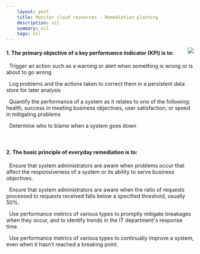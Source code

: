 ```yaml
---
    layout: post
    title: Monitor cloud resources - Remediation planning
    description: nil
    summary: nil
    tags: nil
---
```



 <a target="_blank" href="https://docs.microsoft.com/en-us/learn/modules/cmu-monitor-cloud-resources/4-remediation-planning/"><i class="fas fa-external-link-alt"></i> </a>
 <img align="right" src="https://docs.microsoft.com/en-us/learn/achievements/cmu-cloud-admin/cmu-monitor-cloud-resources.svg">
####  1. The primary objective of a key performance indicator (KPI) is to:


<i class='fas fa-check-square' style='color: Dodgerblue;'></i> &nbsp;&nbsp;Trigger an action such as a warning or alert when something is wrong or is about to go wrong

<i class='far fa-square'></i> &nbsp;&nbsp;Log problems and the actions taken to correct them in a persistent data store for later analysis

<i class='far fa-square'></i> &nbsp;&nbsp;Quantify the performance of a system as it relates to one of the following: health, success in meeting business objectives, user satisfaction, or speed in mitigating problems

<i class='far fa-square'></i> &nbsp;&nbsp;Determine who to blame when a system goes down
<br />
<br />
<br />

####  2. The basic principle of everyday remediation is to:


<i class='far fa-square'></i> &nbsp;&nbsp;Ensure that system administrators are aware when problems occur that affect the responsiveness of a system or its ability  to serve business objectives.

<i class='far fa-square'></i> &nbsp;&nbsp;Ensure that system administrators are aware when the ratio of requests processed to requests received falls below a specified threshold, usually 50\%.

<i class='far fa-square'></i> &nbsp;&nbsp;Use performance metrics of various types to promptly mitigate breakages when they occur, and to identify trends in the IT department's response time.

<i class='fas fa-check-square' style='color: Dodgerblue;'></i> &nbsp;&nbsp;Use performance metrics of various types to continually improve a system, even when it hasn't reached a breaking point.
<br />
<br />
<br />
